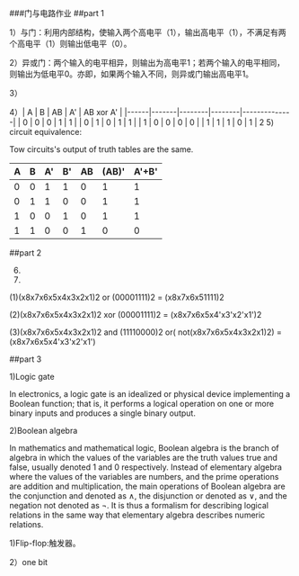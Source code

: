 ###门与电路作业
##part 1

1）与门：利用内部结构，使输入两个高电平（1），输出高电平（1），不满足有两个高电平（1）则输出低电平（0）。

2）异或门：两个输入的电平相异，则输出为高电平1；若两个输入的电平相同，则输出为低电平0。亦即，如果两个输入不同，则异或门输出高电平1。  

3）  

4）|  A   |   B   |   AB   |   A'   |   AB xor A'  |
   |------|-------|--------|--------|--------------|
   |  0   |   0   |    0   |    1   |       1      |
   |  0   |   1   |    0   |    1   |       1      |
   |  1   |   0   |    0   |    0   |       0      |
   |  1   |   1   |    1   |    0   |       1      |
2
5) circuit equivalence:

   Tow circuits's output of truth tables are the same.
  
  
   |  A   |   B   |    A'  |    B'  |    AB    |   (AB)'   |  A'+B'  |
   |------|-------|--------|--------|----------|-----------|---------|
   |  0   |   0   |    1   |    1   |    0     |     1     |    1    |
   |  0   |   1   |    1   |    0   |    0     |     1     |    1    |
   |  1   |   0   |    0   |    1   |    0     |     1     |    1    | 
   |  1   |   1   |    0   |    0   |    1     |     0     |    0    |

   ##part 2

   6)

   7)
   (1)(x8x7x6x5x4x3x2x1)2 or (00001111)2 = (x8x7x6x51111)2

   (2)(x8x7x6x5x4x3x2x1)2 xor (00001111)2 = (x8x7x6x5x4'x3'x2'x1')2

   (3)(x8x7x6x5x4x3x2x1)2 and (11110000)2  or( not(x8x7x6x5x4x3x2x1)2)   = (x8x7x6x5x4'x3'x2'x1')

##part 3

1)Logic gate

In electronics, a logic gate is an idealized or physical device implementing a Boolean function; that is, it performs a logical operation on one or more binary inputs and produces a single binary output. 

2)Boolean algebra

In mathematics and mathematical logic, Boolean algebra is the branch of algebra in which the values of the variables are the truth values true and false, usually denoted 1 and 0 respectively. Instead of elementary algebra where the values of the variables are numbers, and the prime operations are addition and multiplication, the main operations of Boolean algebra are the conjunction and denoted as ∧, the disjunction or denoted as ∨, and the negation not denoted as ¬. It is thus a formalism for describing logical relations in the same way that elementary algebra describes numeric relations. 

1)Flip-flop:触发器。

2）one bit